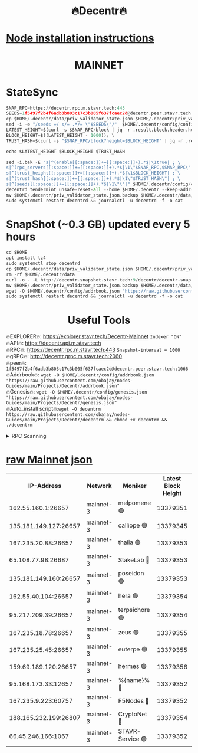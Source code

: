 <h1 align="center"> 🔥Decentr🔥</h1>

[Node installation instructions](https://github.com/obajay/nodes-Guides/tree/main/Projects/Decentr)
=
<h1 align="center"> MAINNET</h1>

# StateSync
```python
SNAP_RPC=https://decentr.rpc.m.stavr.tech:443
SEEDS=1f5497f2b4f6adb3b803c17c3b005f637fcaec2d@decentr.peer.stavr.tech:1066
cp $HOME/.decentr/data/priv_validator_state.json $HOME/.decentr/priv_validator_state.json.backup
sed -i -e "/seeds =/ s/= .*/= \"$SEEDS\"/"  $HOME/.decentr/config/config.toml
LATEST_HEIGHT=$(curl -s $SNAP_RPC/block | jq -r .result.block.header.height); \
BLOCK_HEIGHT=$((LATEST_HEIGHT - 1000)); \
TRUST_HASH=$(curl -s "$SNAP_RPC/block?height=$BLOCK_HEIGHT" | jq -r .result.block_id.hash)

echo $LATEST_HEIGHT $BLOCK_HEIGHT $TRUST_HASH

sed -i.bak -E "s|^(enable[[:space:]]+=[[:space:]]+).*$|\1true| ; \
s|^(rpc_servers[[:space:]]+=[[:space:]]+).*$|\1\"$SNAP_RPC,$SNAP_RPC\"| ; \
s|^(trust_height[[:space:]]+=[[:space:]]+).*$|\1$BLOCK_HEIGHT| ; \
s|^(trust_hash[[:space:]]+=[[:space:]]+).*$|\1\"$TRUST_HASH\"| ; \
s|^(seeds[[:space:]]+=[[:space:]]+).*$|\1\"\"|" $HOME/.decentr/config/config.toml
decentrd tendermint unsafe-reset-all --home $HOME/.decentr --keep-addr-book
mv $HOME/.decentr/priv_validator_state.json.backup $HOME/.decentr/data/priv_validator_state.json
sudo systemctl restart decentrd && journalctl -u decentrd -f -o cat
```
# SnapShot (~0.3 GB) updated every 5 hours
```python
cd $HOME
apt install lz4
sudo systemctl stop decentrd
cp $HOME/.decentr/data/priv_validator_state.json $HOME/.decentr/priv_validator_state.json.backup
rm -rf $HOME/.decentr/data
curl -o - -L http://decentr.snapshot.stavr.tech:9/decentr/decentr-snap.tar.lz4 | lz4 -c -d - | tar -x -C $HOME/.decentr --strip-components 2
mv $HOME/.decentr/priv_validator_state.json.backup $HOME/.decentr/data/priv_validator_state.json
wget -O $HOME/.decentr/config/addrbook.json "https://raw.githubusercontent.com/obajay/nodes-Guides/main/Projects/Decentr/addrbook.json"
sudo systemctl restart decentrd && journalctl -u decentrd -f -o cat
```

 <h1 align="center"> Useful Tools</h1>

🔥EXPLORER🔥:     https://explorer.stavr.tech/Decentr-Mainnet        `Indexer "ON"` \
🔥API🔥:          https://decentr.api.m.stavr.tech \
🔥RPC🔥:          https://decentr.rpc.m.stavr.tech:443              `Snapshot-interval = 1000` \
🔥gRPC🔥:         http://decentr.grpc.m.stavr.tech:2060 \
🔥peer🔥:         `1f5497f2b4f6adb3b803c17c3b005f637fcaec2d@decentr.peer.stavr.tech:1066` \
🔥Addrbook🔥:  `wget -O $HOME/.decentr/config/addrbook.json "https://raw.githubusercontent.com/obajay/nodes-Guides/main/Projects/Decentr/addrbook.json"` \
🔥Genesis🔥:  `wget -O $HOME/.decentr/config/genesis.json "https://raw.githubusercontent.com/obajay/nodes-Guides/main/Projects/Decentr/genesis.json"` \
🔥Auto_install script🔥:`wget -O decentrm https://raw.githubusercontent.com/obajay/nodes-Guides/main/Projects/Decentr/decentrm && chmod +x decentrm && ./decentrm`

<details>
<summary>RPC Scanning</summary>

<h2 align="center"> We scan nodes in real time every 4 hours. And we provide the final result of RPC endpoints.
We cannot influence the operation of these nodes in any way. </h2>


```python
If Voting Power is higher than 0 --> then the Node is a validator of the network and may be subject to attack and be a potential threat to the chain.
```
```python
We marked such validators with a red symbol
```

</details>

[raw Mainnet json](https://rpc-check.decentrm.stavr.tech/decentrm/rpc-decentrm-result.json)
=



<table><tr><th>IP-Address</th><th>Network</th><th>Moniker</th><th>Latest Block Height</th><th>Earliest Block Height</th><th>Catching Up</th><th>Tx Index</th><th>Voting Power</th><th>Scan Time</th></tr><tr><td>162.55.160.1:26657</td><td>mainnet-3</td><td>melpomene 🟢</td><td>13379351</td><td>1688950</td><td>False</td><td>on</td><td>0</td><td>2024-03-18T15:05:25.110133897UTC</td></tr><tr><td>135.181.149.127:26657</td><td>mainnet-3</td><td>calliope 🟢</td><td>13379345</td><td>1688950</td><td>False</td><td>on</td><td>0</td><td>2024-03-18T15:05:29.524154812UTC</td></tr><tr><td>167.235.20.88:26657</td><td>mainnet-3</td><td>thalia 🟢</td><td>13379353</td><td>1688950</td><td>False</td><td>on</td><td>0</td><td>2024-03-18T15:05:32.765623004UTC</td></tr><tr><td>65.108.77.98:26687</td><td>mainnet-3</td><td>StakeLab 🔴</td><td>13379353</td><td>1688950</td><td>False</td><td>on</td><td>5461717</td><td>2024-03-18T15:05:33.064137299UTC</td></tr><tr><td>135.181.149.160:26657</td><td>mainnet-3</td><td>poseidon 🟢</td><td>13379353</td><td>1688950</td><td>False</td><td>on</td><td>0</td><td>2024-03-18T15:05:37.411789247UTC</td></tr><tr><td>162.55.40.104:26657</td><td>mainnet-3</td><td>hera 🟢</td><td>13379354</td><td>1688950</td><td>False</td><td>on</td><td>0</td><td>2024-03-18T15:05:37.843256484UTC</td></tr><tr><td>95.217.209.39:26657</td><td>mainnet-3</td><td>terpsichore 🟢</td><td>13379354</td><td>1688950</td><td>False</td><td>on</td><td>0</td><td>2024-03-18T15:05:42.208966010UTC</td></tr><tr><td>167.235.18.78:26657</td><td>mainnet-3</td><td>zeus 🟢</td><td>13379355</td><td>1688950</td><td>False</td><td>on</td><td>0</td><td>2024-03-18T15:05:44.481561826UTC</td></tr><tr><td>167.235.25.45:26657</td><td>mainnet-3</td><td>euterpe 🟢</td><td>13379355</td><td>1688950</td><td>False</td><td>on</td><td>0</td><td>2024-03-18T15:05:46.735744318UTC</td></tr><tr><td>159.69.189.120:26657</td><td>mainnet-3</td><td>hermes 🟢</td><td>13379356</td><td>1688950</td><td>False</td><td>on</td><td>0</td><td>2024-03-18T15:05:49.000976322UTC</td></tr><tr><td>95.168.173.33:12657</td><td>mainnet-3</td><td>%{name}% 🔴</td><td>13379352</td><td>8964001</td><td>False</td><td>on</td><td>4280451</td><td>2024-03-18T15:05:30.298832086UTC</td></tr><tr><td>167.235.9.223:60757</td><td>mainnet-3</td><td>F5Nodes 🔴</td><td>13379352</td><td>12380001</td><td>False</td><td>off</td><td>562</td><td>2024-03-18T15:05:30.508383599UTC</td></tr><tr><td>188.165.232.199:26807</td><td>mainnet-3</td><td>CryptoNet 🔴</td><td>13379354</td><td>13242001</td><td>False</td><td>off</td><td>916310</td><td>2024-03-18T15:05:37.646004853UTC</td></tr><tr><td>66.45.246.166:1067</td><td>mainnet-3</td><td>STAVR-Service 🟢</td><td>13379352</td><td>13378001</td><td>False</td><td>on</td><td>0</td><td>2024-03-18T15:05:30.047314379UTC</td></tr></table>
